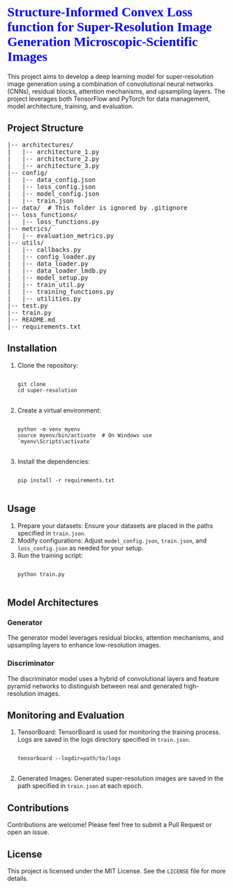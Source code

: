 <!DOCTYPE html>
<html>
<head>
<style>
.custom-heading {
    font-family: "Times New Roman", Times, serif;
    font-size: 30px;
    color: blue;
}
</style>
</head>
<body>

<h1 class="custom-heading"><b>Structure-Informed Convex Loss function for Super-Resolution Image Generation Microscopic-Scientific Images</b></h1>

<p>This project aims to develop a deep learning model for super-resolution image generation using a combination of convolutional neural networks (CNNs), residual blocks, attention mechanisms, and upsampling layers. The project leverages both TensorFlow and PyTorch for data management, model architecture, training, and evaluation.</p>

<h2>Project Structure</h2>
<pre>
|-- architectures/
|   |-- architecture_1.py
|   |-- architecture_2.py
|   |-- architecture_3.py
|-- config/
|   |-- data_config.json
|   |-- loss_config.json
|   |-- model_config.json
|   |-- train.json
|-- data/  # This folder is ignored by .gitignore
|-- loss_functions/
|   |-- loss_functions.py
|-- metrics/
|   |-- evaluation_metrics.py
|-- utils/
|   |-- callbacks.py
|   |-- config_loader.py
|   |-- data_loader.py
|   |-- data_loader_lmdb.py
|   |-- model_setup.py
|   |-- train_util.py
|   |-- training_functions.py
|   |-- utilities.py
|-- test.py
|-- train.py
|-- README.md
|-- requirements.txt
</pre>

<h2>Installation</h2>
<ol>
<li>Clone the repository:</li>
<pre>
<code>
git clone <repository_url>
cd super-resolution
</code>
</pre>
<li>Create a virtual environment:</li>
<pre>
<code>
python -m venv myenv
source myenv/bin/activate  # On Windows use `myenv\Scripts\activate`
</code>
</pre>
<li>Install the dependencies:</li>
<pre>
<code>
pip install -r requirements.txt
</code>
</pre>
</ol>

<h2>Usage</h2>
<ol>
<li>Prepare your datasets: Ensure your datasets are placed in the paths specified in <code>train.json</code>.</li>
<li>Modify configurations: Adjust <code>model_config.json</code>, <code>train.json</code>, and <code>loss_config.json</code> as needed for your setup.</li>
<li>Run the training script:</li>
<pre>
<code>
python train.py
</code>
</pre>
</ol>

<h2>Model Architectures</h2>
<h3>Generator</h3>
<p>The generator model leverages residual blocks, attention mechanisms, and upsampling layers to enhance low-resolution images.</p>

<h3>Discriminator</h3>
<p>The discriminator model uses a hybrid of convolutional layers and feature pyramid networks to distinguish between real and generated high-resolution images.</p>

<h2>Monitoring and Evaluation</h2>
<ol>
<li>TensorBoard: TensorBoard is used for monitoring the training process. Logs are saved in the logs directory specified in <code>train.json</code>.
<pre>
<code>
tensorboard --logdir=path/to/logs
</code>
</pre>
</li>
<li>Generated Images: Generated super-resolution images are saved in the path specified in <code>train.json</code> at each epoch.</li>
</ol>

<h2>Contributions</h2>
<p>Contributions are welcome! Please feel free to submit a Pull Request or open an issue.</p>

<h2>License</h2>
<p>This project is licensed under the MIT License. See the <code>LICENSE</code> file for more details.</p>

</body>
</html>
